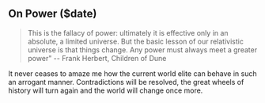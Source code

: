 On Power ($date)
-------------
>This is the fallacy of power: ultimately it is effective only in an absolute, a limited universe. But the basic lesson of our relativistic universe is that things change. Any power must always meet a greater power" -- Frank Herbert, Children of Dune

It never ceases to amaze me how the current world elite can behave in such an arrogant manner. Contradictions will be resolved, the great wheels of history will turn again and the world will change once more.


